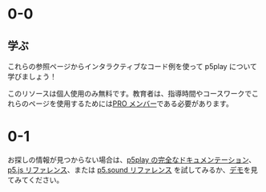 # 0-0

## 学ぶ

これらの参照ページからインタラクティブなコード例を使って p5play について学びましょう！

このリソースは個人使用のみ無料です。教育者は、指導時間やコースワークでこれらのページを使用するためには[PRO メンバー](../pro)である必要があります。

# 0-1

お探しの情報が見つからない場合は、[p5play の完全なドキュメンテーション](/docs/Sprite.html)、[p5.js リファレンス](https://p5js.org/reference/)、または [p5.sound リファレンス](https://p5js.org/reference/#/libraries/p5.sound) を試してみるか、[デモ](https://openprocessing.org/user/350295?o=35&view=sketches)を見てみてください。

